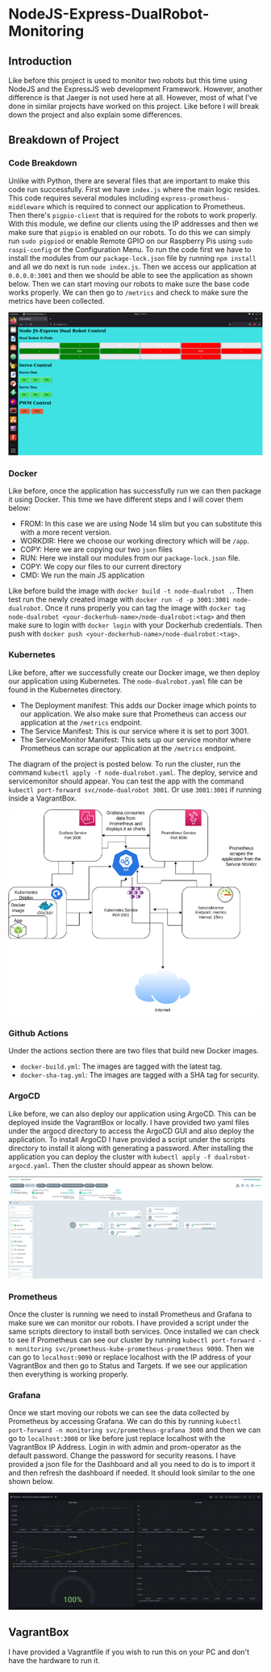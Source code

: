 # NodeJS-Express-DualRobot-Monitoring


## Introduction

Like before this project is used to monitor two robots but this time using NodeJS and the ExpressJS web development Framework. However, another difference is that Jaeger is not used here at all. However, most of what I've done in similar projects have worked on this project. Like before I will break down the project and also explain some differences.

## Breakdown of Project

### Code Breakdown

Unlike with Python, there are several files that are important to make this code run successfully. First we have `index.js` where the main logic resides. This code requires several modules including `express-prometheus-middleware` which is required to connect our application to Prometheus. Then there's `pigpio-client` that is required for the robots to work properly. With this module, we define our clients using the IP addresses and then we make sure that `pigpio` is enabled on our robots. To do this we can simply run `sudo pigpiod` or enable Remote GPIO on our Raspberry Pis using `sudo raspi-config` or the Configuration Menu. To run the code first we have to install the modules from our `package-lock.json` file by running `npm install` and all we do next is run `node index.js`. Then we access our application at `0.0.0.0:3001` and then we should be able to see the application as shown below. Then we can start moving our robots to make sure the base code works properly. We can then go to `/metrics` and check to make sure the metrics have been collected.

![app](https://github.com/sentairanger/NodeJS-Express-DualRobot-Monitoring/blob/main/images/app.png)

### Docker

Like before, once the application has successfully run we can then package it using Docker. This time we have different steps and I will cover them below:

* FROM: In this case we are using Node 14 slim but you can substitute this with a more recent version.
* WORKDIR: Here we choose our working directory which will be `/app`.
* COPY: Here we are copying our two `json` files
* RUN: Here we install our modules from our `package-lock.json` file.
* COPY: We copy our files to our current directory
* CMD: We run the main JS application

Like before build the image with `docker build -t node-dualrobot .`. Then test run the newly created image with `docker run -d -p 3001:3001 node-dualrobot`. Once it runs properly you can tag the image with `docker tag node-dualrobot <your-dockerhub-name>/node-dualrobot:<tag>` and then make sure to login with `docker login` with your Dockerhub credentials. Then push with `docker push <your-dockerhub-name>/node-dualrobot:<tag>`.

### Kubernetes

Like before, after we successfully create our Docker image, we then deploy our application using Kubernetes. The `node-dualrobot.yaml` file can be found in the Kubernetes directory.
* The Deployment manifest: This adds our Docker image which points to our application. We also make sure that Prometheus can access our application at the `/metrics` endpoint.
* The Service Manifest: This is our service where it is set to port 3001. 
* The ServiceMonitor Manifest: This sets up our service monitor where Prometheus can scrape our application at the `/metrics` endpoint.

The diagram of the project is posted below. To run the cluster, run the command `kubectl apply -f node-dualrobot.yaml`. The deploy, service and servicemonitor should appear. You can test the app with the command `kubectl port-forward svc/node-dualrobot 3001`. Or use `3001:3001` if running inside a VagrantBox.

![cluster](https://github.com/sentairanger/NodeJS-Express-DualRobot-Monitoring/blob/main/images/Node%20Diagram.drawio.png)

### Github Actions

Under the actions section there are two files that build new Docker images.

* `docker-build.yml`: The images are tagged with the latest tag.
* `docker-sha-tag.yml`: The images are tagged with a SHA tag for security.

### ArgoCD

Like before, we can also deploy our application using ArgoCD. This can be deployed inside the VagrantBox or locally. I have provided two yaml files under the argocd directory to access the ArgoCD GUI and also deploy the application. To install ArgoCD I have provided a script under the scripts directory to install it along with generating a password. After installing the application you can deploy the cluster with `kubectl apply -f dualrobot-argocd.yaml`. Then the cluster should appear as shown below.

![argocd](https://github.com/sentairanger/NodeJS-Express-DualRobot-Monitoring/blob/main/images/argocd.png)

### Prometheus

Once the cluster is running we need to install Prometheus and Grafana to make sure we can monitor our robots. I have provided a script under the same scripts directory to install both services. Once installed we can check to see if Prometheus can see our cluster by running `kubectl port-forward -n monitoring svc/prometheus-kube-prometheus-prometheus 9090`. Then we can go to `localhost:9090` or replace localhost with the IP address of your VagrantBox and then go to Status and Targets. If we see our application then everything is working properly.

### Grafana

Once we start moving our robots we can see the data collected by Prometheus by accessing Grafana. We can do this by running `kubectl port-forward -n monitoring svc/prometheus-grafana 3000` and then we can go to `localhost:3000` or like before just replace localhost with the VagrantBox IP Address. Login in with admin and prom-operator as the default password. Change the password for security reasons. I have provided a json file for the Dashboard and all you need to do is to import it and then refresh the dashboard if needed. It should look similar to the one shown below.

![grafana](https://github.com/sentairanger/NodeJS-Express-DualRobot-Monitoring/blob/main/images/dashboard.png)

## VagrantBox

I have provided a Vagrantfile if you wish to run this on your PC and don't have the hardware to run it.
